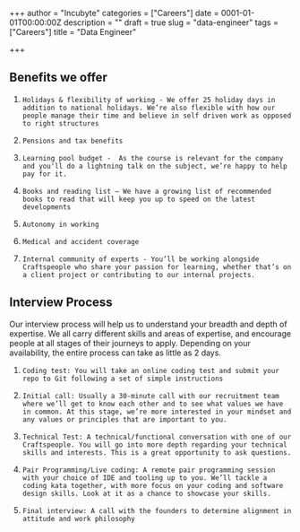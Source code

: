 +++
author = "Incubyte"
categories = ["Careers"]
date = 0001-01-01T00:00:00Z
description = ""
draft = true
slug = "data-engineer"
tags = ["Careers"]
title = "Data Engineer"

+++


## Benefits we offer

1.     Holidays & flexibility of working - We offer 25 holiday days in addition to national holidays. We’re also flexible with how our people manage their time and believe in self driven work as opposed to right structures

2.     Pensions and tax benefits

3.     Learning pool budget -  As the course is relevant for the company and you'll do a lightning talk on the subject, we’re happy to help pay for it.

4.     Books and reading list – We have a growing list of recommended books to read that will keep you up to speed on the latest developments

5.     Autonomy in working

6.     Medical and accident coverage

7.     Internal community of experts - You’ll be working alongside Craftspeople who share your passion for learning, whether that’s on a client project or contributing to our internal projects.

## Interview Process

Our interview process will help us to understand your breadth and depth of expertise. We all carry different skills and areas of expertise, and encourage people at all stages of their journeys to apply. Depending on your availability, the entire process can take as little as 2 days.

1.     Coding test: You will take an online coding test and submit your repo to Git following a set of simple instructions

2.     Initial call: Usually a 30-minute call with our recruitment team where we’ll get to know each other and to see what values we have in common. At this stage, we’re more interested in your mindset and any values or principles that are important to you.

3.     Technical Test: A technical/functional conversation with one of our Craftspeople. You will go into more depth regarding your technical skills and interests. This is a great opportunity to ask questions.

4.     Pair Programming/Live coding: A remote pair programming session with your choice of IDE and tooling up to you. We’ll tackle a coding kata together, with more focus on your coding and software design skills. Look at it as a chance to showcase your skills.

5.     Final interview: A call with the founders to determine alignment in attitude and work philosophy

